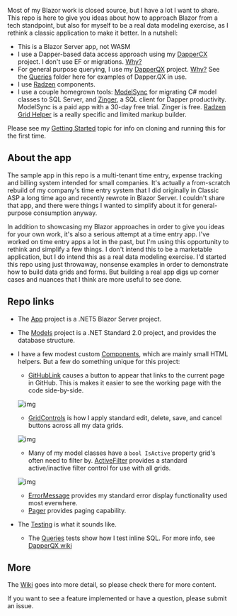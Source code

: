 Most of my Blazor work is closed source, but I have a lot I want to share. This repo is here to give you ideas about how to approach Blazor from a tech standpoint, but also for myself to be a real data modeling exercise, as I rethink a classic application to make it better. In a nutshell:

- This is a Blazor Server app, not WASM
- I use a Dapper-based data access approach using my [DapperCX](https://github.com/adamfoneil/Dapper.CX) project. I don't use EF or migrations. [Why?](https://github.com/adamfoneil/Dapper.CX/wiki)
- For general purpose querying, I use my [DapperQX](https://github.com/adamfoneil/Dapper.QX) project. [Why?](https://github.com/adamfoneil/Dapper.QX/wiki) See the [Queries](https://github.com/adamfoneil/BlazorAO/tree/master/BlazorAO.App/Queries) folder here for examples of Dapper.QX in use.
- I use [Radzen](https://blazor.radzen.com/) components.
- I use a couple homegrown tools: [ModelSync](https://aosoftware.net/modelsync/) for migrating C# model classes to SQL Server, and [Zinger](https://github.com/adamfoneil/Postulate.Zinger), a SQL client for Dapper productivity. ModelSync is a paid app with a 30-day free trial. Zinger is free. [Radzen Grid Helper](https://github.com/adamfoneil/RadzenGridHelper) is a really specific and limited markup builder.

Please see my [Getting Started](https://github.com/adamfoneil/BlazorAO/wiki/Getting-Started) topic for info on cloning and running this for the first time.

## About the app
The sample app in this repo is a multi-tenant time entry, expense tracking and billing system intended for small companies. It's actually a from-scratch rebuild of my company's time entry system that I did originally in Classic ASP a long time ago and recently rewrote in Blazor Server. I couldn't share that app, and there were things I wanted to simplify about it for general-purpose consumption anyway.

In addition to showcasing my Blazor approaches in order to give you ideas for your own work, it's also a serious attempt at a time entry app. I've worked on time entry apps a lot in the past, but I'm using this opportunity to rethink and simplify a few things. I don't intend this to be a marketable application, but I do intend this as a real data modeling exercise. I'd started this repo using just throwaway, nonsense examples in order to demonstrate how to build data grids and forms. But building a real app digs up corner cases and nuances that I think are more useful to see done.

## Repo links
- The [App](https://github.com/adamfoneil/BlazorAO/tree/master/BlazorAO.App) project is a .NET5 Blazor Server project.
- The [Models](https://github.com/adamfoneil/BlazorAO/tree/master/BlazorAO.Models) project is a .NET Standard 2.0 project, and provides the database structure.
- I have a few modest custom [Components](https://github.com/adamfoneil/BlazorAO/tree/master/BlazorAO.App/Components), which are mainly small HTML helpers. But a few do something unique for this project:
    - [GitHubLink](https://github.com/adamfoneil/BlazorAO/blob/master/BlazorAO.App/Components/GitHubLink.razor) causes a button to appear that links to the current page in GitHub. This is makes it easier to see the working page with the code side-by-side.

    ![img](https://adamosoftware.blob.core.windows.net/images/LHSJ2T6HAT.png)

    - [GridControls](https://github.com/adamfoneil/BlazorAO/blob/master/BlazorAO.App/Components/GridControls.razor) is how I apply standard edit, delete, save, and cancel buttons across all my data grids.
    
    ![img](https://adamosoftware.blob.core.windows.net/images/KQOZGUNMUR.png)
    - Many of my model classes have a `bool IsActive` property grid's often need to filter by. [ActiveFilter](https://github.com/adamfoneil/BlazorAO/blob/master/BlazorAO.App/Components/ActiveFilter.razor) provides a standard active/inactive filter control for use with all grids.

    ![img](https://adamosoftware.blob.core.windows.net/images/XZODWVFYVX.png)
    
    - [ErrorMessage](https://github.com/adamfoneil/BlazorAO/blob/master/BlazorAO.App/Components/ErrorMessage.razor) provides my standard error display functionality used most everwhere.
    - [Pager](https://github.com/adamfoneil/BlazorAO/blob/master/BlazorAO.App/Components/Pager.razor) provides paging capability.    

- The [Testing](https://github.com/adamfoneil/BlazorAO/tree/master/Testing) is what it sounds like.
    - The [Queries](https://github.com/adamfoneil/BlazorAO/blob/master/Testing/Queries.cs) tests show how I test inline SQL. For more info, see [DapperQX wiki](https://github.com/adamfoneil/Dapper.QX/wiki/Testing-Tips)

## More
The [Wiki](https://github.com/adamfoneil/BlazorAO/wiki) goes into more detail, so please check there for more content.

If you want to see a feature implemented or have a question, please submit an issue.
